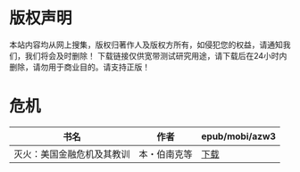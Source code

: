 # 版权声明

本站内容均从网上搜集，版权归著作人及版权方所有，如侵犯您的权益，请通知我们，我们将会及时删除！ 下载链接仅供宽带测试研究用途，请下载后在24小时内删除，请勿用于商业目的。请支持正版！

# 危机

| 书名 | 作者 | epub/mobi/azw3 |
| --- | --- | --- |
| 灭火：美国金融危机及其教训 | 本・伯南克等 | [下载](https://url89.ctfile.com/f/31084289-1357049191-705466?p=8866) |
